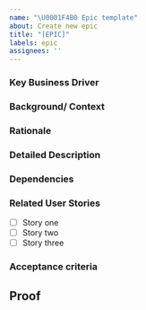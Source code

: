 ```yaml
---
name: "\U0001F4B0 Epic template"
about: Create new epic
title: "[EPIC]"
labels: epic
assignees: '' 
---
```

<!-- These are indicative fields. Adjust according to your org/ project's necessities --> 

### Key Business Driver
<!-- The business driver that necessitates this change and how the lack of it impacts --> 

### Background/ Context

### Rationale
<!-- How building this will create an impact on the organization/ business. Be descriptive --> 

### Detailed Description 

### Dependencies
<!-- Other prior business/ technical dependencies -->

### Related User Stories
- [ ]  Story one
- [ ]  Story two
- [ ]  Story three

### Acceptance criteria

## Proof ##
